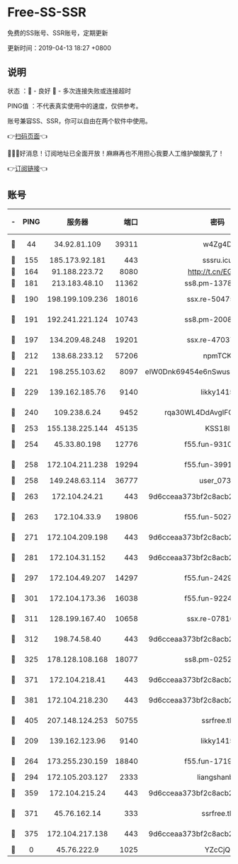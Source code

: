 # Free-SS-SSR

免费的SS账号、SSR账号，定期更新

更新时间：2019-04-13 18:27 +0800

## 说明

状态     ：🙂 - 良好 🙁 - 多次连接失败或连接超时

PING值   ：不代表真实使用中的速度，仅供参考。

账号兼容SS、SSR，你可以自由在两个软件中使用。

👉[扫码页面](https://liesauer.github.io/Free-SS-SSR/)👈

🎉🎉🎉好消息！订阅地址已全面开放！麻麻再也不用担心我要人工维护酸酸乳了！

👉[订阅链接](https://www.liesauer.net/yogurt/subscribe?ACCESS_TOKEN=DAYxR3mMaZAsaqUb)👈

## 账号

|-|PING|服务器|端口|密码|加密方式|区域|
|:----:|:----:|:-----:|-----:|:----:|:----:|:----:|
|🙂|44|34.92.81.109|39311|w4Zg4D|chacha20-ietf|US|
|🙂|155|185.173.92.181|443|sssru.icu|rc4-md5|RU|
|🙂|164|91.188.223.72|8080|http://t.cn/EGJIyrl|rc4-md5|RU|
|🙂|181|213.183.48.10|11362|ss8.pm-13781696|rc4-md5|RU|
|🙂|190|198.199.109.236|18016|ssx.re-50475816|aes-256-cfb|US|
|🙂|191|192.241.221.124|10743|ss8.pm-20087644|aes-256-cfb|US|
|🙂|197|134.209.48.248|19201|ssx.re-47037445|aes-256-cfb|US|
|🙂|212|138.68.233.12|57206|npmTCK|rc4-md5|US|
|🙂|221|198.255.103.62|8097|eIW0Dnk69454e6nSwuspv9DmS201tQ0D|aes-256-cfb|US|
|🙂|229|139.162.185.76|9140|likky1415|aes-256-cfb|DE|
|🙂|240|109.238.6.24|9452|rqa30WL4DdAvgIFG6Fs3znzTa|aes-256-cfb|FR|
|🙂|253|155.138.225.144|45135|KSS18l|rc4-md5|US|
|🙂|254|45.33.80.198|12776|f55.fun-93107872|aes-256-cfb|US|
|🙂|258|172.104.211.238|19294|f55.fun-39915155|aes-256-cfb|US|
|🙂|258|149.248.63.114|36777|user_0731|chacha20|CA|
|🙂|263|172.104.24.21|443|9d6cceaa373bf2c8acb22e60b6a58be6|aes-256-cfb|US|
|🙂|263|172.104.33.9|19806|f55.fun-50279923|aes-256-cfb|SG|
|🙂|271|172.104.209.198|443|9d6cceaa373bf2c8acb22e60b6a58be6|aes-256-cfb|US|
|🙂|281|172.104.31.152|443|9d6cceaa373bf2c8acb22e60b6a58be6|aes-256-cfb|US|
|🙂|297|172.104.49.207|14297|f55.fun-24293624|aes-256-cfb|SG|
|🙂|301|172.104.173.36|16038|f55.fun-92247819|aes-256-cfb|SG|
|🙂|311|128.199.167.40|10658|ssx.re-07816101|aes-256-cfb|SG|
|🙂|312|198.74.58.40|443|9d6cceaa373bf2c8acb22e60b6a58be6|aes-256-cfb|US|
|🙂|325|178.128.108.168|18077|ss8.pm-02520646|aes-256-cfb|SG|
|🙂|371|172.104.218.41|443|9d6cceaa373bf2c8acb22e60b6a58be6|aes-256-cfb|US|
|🙂|381|172.104.218.230|443|9d6cceaa373bf2c8acb22e60b6a58be6|aes-256-cfb|US|
|🙂|405|207.148.124.253|50755|ssrfree.tk|aes-256-cfb|SG|
|🙂|209|139.162.123.96|9140|likky1415|aes-256-cfb|JP|
|🙂|264|173.255.230.159|18840|f55.fun-17191367|aes-256-cfb|US|
|🙂|294|172.105.203.127|2333|liangshanbo|chacha20|JP|
|🙂|359|172.104.215.24|443|9d6cceaa373bf2c8acb22e60b6a58be6|aes-256-cfb|US|
|🙂|371|45.76.162.14|333|ssrfree.tk|aes-256-cfb|SG|
|🙂|375|172.104.217.138|443|9d6cceaa373bf2c8acb22e60b6a58be6|aes-256-cfb|US|
|🙁|0|45.76.222.9|1025|YZcCjQ|rc4-md5|JP|
